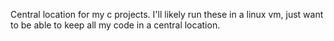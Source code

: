 Central location for my c projects. I'll likely run these in a linux vm,
just want to be able to keep all my code in a central location. 
